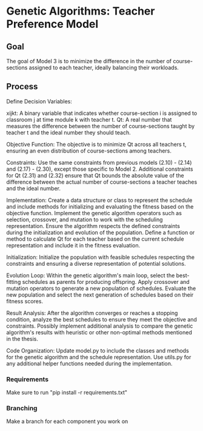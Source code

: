 # Genetic Algorithms: Teacher Preference Model

## Goal
The goal of Model 3 is to minimize the difference 
in the number of course-sections assigned to each teacher, ideally balancing their workloads.

## Process
Define Decision Variables:

xijkt: A binary variable that indicates whether course-section i is assigned to classroom j at time module k with teacher t.
Qt: A real number that measures the difference between the number of course-sections taught by teacher t and the ideal number they should teach.

Objective Function:
The objective is to minimize Qt across all teachers t, ensuring an even distribution of course-sections among teachers.

Constraints:
Use the same constraints from previous models (2.10) - (2.14) and (2.17) - (2.30), except those specific to Model 2.
Additional constraints for Qt (2.31) and (2.32) ensure that Qt bounds the absolute value of the difference between the actual number of course-sections a teacher teaches and the ideal number.

Implementation:
Create a data structure or class to represent the schedule and include methods for initializing and evaluating the fitness based on the objective function.
Implement the genetic algorithm operators such as selection, crossover, and mutation to work with the scheduling representation.
Ensure the algorithm respects the defined constraints during the initialization and evolution of the population.
Define a function or method to calculate Qt for each teacher based on the current schedule representation and include it in the fitness evaluation.

Initialization:
Initialize the population with feasible schedules respecting the constraints and ensuring a diverse representation of potential solutions.

Evolution Loop:
Within the genetic algorithm's main loop, select the best-fitting schedules as parents for producing offspring.
Apply crossover and mutation operators to generate a new population of schedules.
Evaluate the new population and select the next generation of schedules based on their fitness scores.

Result Analysis:
After the algorithm converges or reaches a stopping condition, analyze the best schedules to ensure they meet the objective and constraints.
Possibly implement additional analysis to compare the genetic algorithm's results with heuristic or other non-optimal methods mentioned in the thesis.

Code Organization:
Update model.py to include the classes and methods for the genetic algorithm and the schedule representation.
Use utils.py for any additional helper functions needed during the implementation.

### Requirements
Make sure to run "pip install -r requirements.txt"

### Branching
Make a branch for each component you work on
